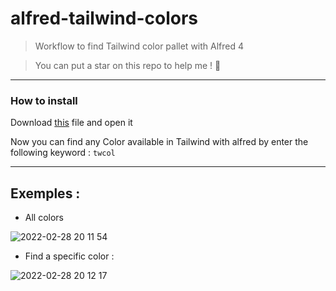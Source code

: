 # alfred-tailwind-colors

> Workflow to find Tailwind color pallet with Alfred 4

> You can put a star on this repo to help me ! 🙏

---

### How to install 

Download [this](https://github.com/MatthysDev/alfred-tailwind-colors/blob/master/TailwindColors.alfredworkflow) file and open it

Now you can find any Color available in Tailwind with alfred by enter the following keyword : ```twcol```

---

## Exemples :

- All colors 

![2022-02-28 20 11 54](https://user-images.githubusercontent.com/81434852/156044207-aceb951c-89cd-4484-945b-9e89df83efec.gif)

- Find a specific color : 

![2022-02-28 20 12 17](https://user-images.githubusercontent.com/81434852/156044233-368dcd1a-dd7f-4f52-99bb-5ee82045b5c4.gif)


